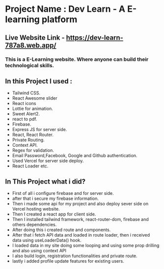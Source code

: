 # Project Name : Dev Learn - A E-learning platform

## Live Website Link - https://dev-learn-787a8.web.app/

### This is a E-Learning website. Where anyone can build their technological skills.

## In this Project I used :

- Tailwind CSS.
- React Awesome slider
- React icons
- Lottie for animation.
- Sweet Alert2.
- react to pdf.
- Firebase.
- Express JS for server side.
- React, React Router.
- Private Routing.
- Context API.
- Regex for validation.
- Email Password,Facebook, Google and Github authentication.
- Used Vercel for server side deploy.
- React Loader etc.

## In This Project what i did?

- First of all i configure firebase and for server side.
- after that i secure my firebase information.
- Then i made some api for my project and also deploy sever side on Vercel hosting website.
- Then I created a react app for client side.
- Then I installed tailwind framework, react-router-dom, firebase and others dependencies.
- After doing this i created route and components.
- After that i fetch API data and loaded in route loader, then i received data using useLoaderData() hook.
- I loaded data in my site doing some looping and using some prop drilling and also using context API
- I also build login, registration functionalities and private route.
- lastly i added profile update features for existing users.

